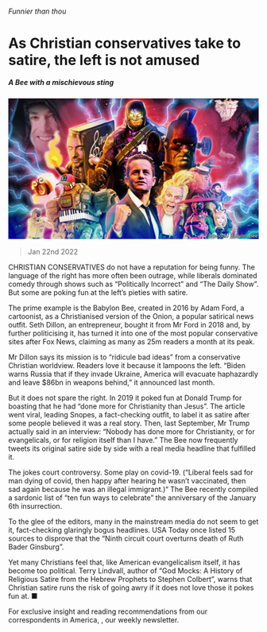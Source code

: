 ###### Funnier than thou

# As Christian conservatives take to satire, the left is not amused 

##### A Bee with a mischievous sting 

![image](images/20220122_usp503.jpg) 

> Jan 22nd 2022 

CHRISTIAN CONSERVATIVES do not have a reputation for being funny. The language of the right has more often been outrage, while liberals dominated comedy through shows such as “Politically Incorrect” and “The Daily Show”. But some are poking fun at the left’s pieties with satire.

The prime example is the Babylon Bee, created in 2016 by Adam Ford, a cartoonist, as a Christianised version of the Onion, a popular satirical news outfit. Seth Dillon, an entrepreneur, bought it from Mr Ford in 2018 and, by further politicising it, has turned it into one of the most popular conservative sites after Fox News, claiming as many as 25m readers a month at its peak.


Mr Dillon says its mission is to “ridicule bad ideas” from a conservative Christian worldview. Readers love it because it lampoons the left. “Biden warns Russia that if they invade Ukraine, America will evacuate haphazardly and leave $86bn in weapons behind,” it announced last month.

But it does not spare the right. In 2019 it poked fun at Donald Trump for boasting that he had “done more for Christianity than Jesus”. The article went viral, leading Snopes, a fact-checking outfit, to label it as satire after some people believed it was a real story. Then, last September, Mr Trump actually said in an interview: “Nobody has done more for Christianity, or for evangelicals, or for religion itself than I have.” The Bee now frequently tweets its original satire side by side with a real media headline that fulfilled it.

The jokes court controversy. Some play on covid-19. (“Liberal feels sad for man dying of covid, then happy after hearing he wasn’t vaccinated, then sad again because he was an illegal immigrant.)“ The Bee recently compiled a sardonic list of “ten fun ways to celebrate” the anniversary of the January 6th insurrection.

To the glee of the editors, many in the mainstream media do not seem to get it, fact-checking glaringly bogus headlines. USA Today once listed 15 sources to disprove that the “Ninth circuit court overturns death of Ruth Bader Ginsburg”.

Yet many Christians feel that, like American evangelicalism itself, it has become too political. Terry Lindvall, author of “God Mocks: A History of Religious Satire from the Hebrew Prophets to Stephen Colbert”, warns that Christian satire runs the risk of going awry if it does not love those it pokes fun at. ■

For exclusive insight and reading recommendations from our correspondents in America, , our weekly newsletter.

